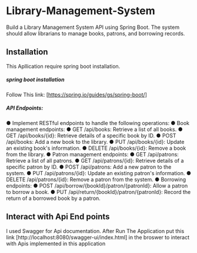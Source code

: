 # Library-Management-System
Build a Library Management System API using Spring Boot. The system should allow librarians to manage books, patrons, and borrowing records.

## Installation
This Apllication require spring boot installation.

##### spring boot installation
Follow This link:
[https://spring.io/guides/gs/spring-boot/]

##### API Endpoints:
● Implement RESTful endpoints to handle the following operations:
● Book management endpoints:
● GET /api/books: Retrieve a list of all books.
● GET /api/books/{id}: Retrieve details of a specific book by ID.
● POST /api/books: Add a new book to the library.
● PUT /api/books/{id}: Update an existing book's information.
● DELETE /api/books/{id}: Remove a book from the library.
● Patron management endpoints:
● GET /api/patrons: Retrieve a list of all patrons.
● GET /api/patrons/{id}: Retrieve details of a specific patron by ID.
● POST /api/patrons: Add a new patron to the system.
● PUT /api/patrons/{id}: Update an existing patron's information.
● DELETE /api/patrons/{id}: Remove a patron from the system.
● Borrowing endpoints:
● POST /api/borrow/{bookId}/patron/{patronId}: Allow a patron to
borrow a book.
● PUT /api/return/{bookId}/patron/{patronId}: Record the return of a borrowed book by a patron.

## Interact with Api End points

I used Swagger for Api documentation. After Run The Application put this link [http://localhost:8080/swagger-ui/index.html] in the broswer to interact with Apis implemented in this application
